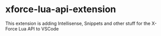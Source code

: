 # xforce-lua-api-extension
This extension is adding Intellisense, Snippets and other stuff for the X-Force Lua API to VSCode
